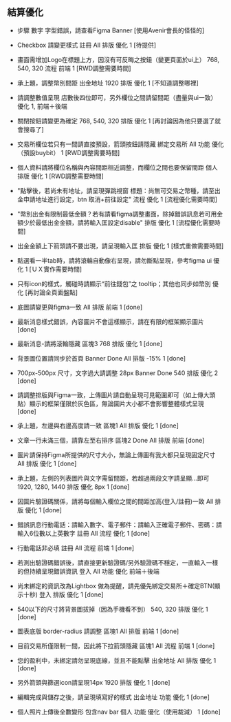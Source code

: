 ## 結算優化
- 步驟 數字 字型錯誤，請查看Figma	Banner	[使用Avenir會長的怪怪的]
- Checkbox 請變更樣式	註冊		All 	排版	優化	1 [待提供]
- 畫面需增加Logo在標題上方，因沒有可反晦之按鈕（變更頁面於ui上）			768, 540, 320	流程	前端	1 [RWD調整需要時間]
- 承上題，調整幣別間距	出金地址		1920	排版	優化	1 [不知道調整哪裡]
- 請調整數值呈現 店數後四位即可，另外欄位之間請留間距（盡量與ui一致）					優化	1, 前端＋後端
- 關閉按鈕請變更為確定			768, 540, 320	排版	優化	1 [再討論因為他只要選了就會搜尋了]
- 交易所欄位若只有一間請直接預設，箭頭按鈕請隱藏	綁定交易所		All 	功能	優化（預設buybit）	1 [RWD調整需要時間]
- 個人資料請將欄位名稱與內容間距相近調整，而欄位之間也要保留間距	個人			排版	優化	1 [RWD調整需要時間]
- "點擊後，若尚未有地址，請呈現彈跳視窗  標題：尚無可交易之幣種，請至出金申請地址進行設定，btn 取消+前往設定"				流程	優化	1 [流程優化需要時間]
- "幣別出金有限制最低金額？若有請看figma調整畫面，除掉錯誤訊息若可用金額少於最低出金金額，請將輸入匡設定disable"				排版	優化	1 [流程優化需要時間]
- 出金金額上下箭頭請不要出現，請呈現輸入匡				排版	優化	1 [樣式重做需要時間]
- 點選看一半tab時，請將滾輪自動像右呈現，請勿斷點呈現，參考figma ui					優化	1 [ＵＸ實作需要時間]
- 只有icon的樣式，觸碰時請顯示“前往錢包”之 tooltip；其他也同步如幣別					優化	[再討論全頁面盤點]


- 底圖請變更與figma一致			All 	排版	前端	1 [done]
- 最新消息樣式錯誤，內容圖片不會這樣顯示，請在有限的框架顯示圖片	[done]
- 最新消息-請將滾輪隱藏	區塊3		768	排版	優化	1 [done]
- 背景圖位置請同步於首頁	Banner	Done	All 	排版 -15%	1 [done]
- 700px-500px 尺寸，文字過大請調整 28px	Banner	Done	540	排版	優化	2 [done]
- 請調整排版與Figma一致，上傳圖片請自動呈現可見範圍即可（如上傳大頭貼）顯示的框架僅限於灰色區，無論圖片大小都不會影響整體樣式呈現	[done]
- 承上題，左邊與右邊高度請一致	區塊1		All 	排版	優化 	1 [done]
- 文章一行未滿三個，請靠左至右排序	區塊2	Done	All 	排版	前端	[done]
- 圖片請保持Figma所提供的尺寸大小，無論上傳圖有我大都只呈現固定尺寸			All 	排版	優化	1 [done]
- 承上題，左側的列表圖片與文字需留間距，若超過兩段文字請呈顯...即可			1920, 1280, 1440	排版	優化 8px	1 [done]
- 因圖片驗證碼關係，請將每個輸入欄位之間的間距加高(登入/註冊)一致			All 	排版	優化	1 [done]
- 錯誤訊息行動電話：請輸入數字、電子郵件：請輸入正確電子郵件、密碼：請輸入6位數以上英數字	註冊		All 	流程	優化	1 [done]
- 行動電話非必填	註冊		All 	流程	前端	1 [done]
- 若測出驗證碼錯誤後，請直接更新驗證碼/另外驗證碼不穩定，一直輸入一樣的但持續呈現錯誤資訊	登入		All 	功能	優化	前端＋後端
- 尚未綁定的資訊改為Lightbox 做為提醒，請先優先綁定交易所＋確定BTN(顯示十秒)	登入			排版	優化	1 [done]
- 540以下的尺寸將背景圖拔掉（因為手機看不到）			540, 320	排版	優化	1  [done]
- 圖表底版 border-radius 請調整	區塊1		All 	排版	前端	1 [done]
- 目前交易所僅限制一間，因此將下拉箭頭隱藏	區塊1		All 	流程	前端	1  [done]
- 您的盈利中，未綁定請勿呈現底線，並且不能點擊	出金地址		All 	排版	優化	1 [done]
- 另外箭頭與篩選icon請呈現14px			1920	排版	優化	1 [done]
- 編輯完成與儲存之後，請呈現填寫好的樣式	出金地址			功能	優化	1  [done]
- 個人照片上傳後全數變形 包含nav bar	個人			功能	優化（使用裁減）	1 [done]